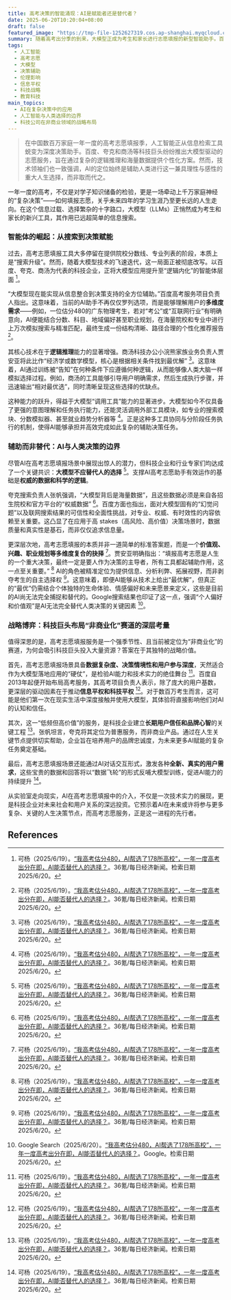 ```yaml
---
title: 高考决策的智能涌现：AI是赋能者还是替代者？
date: 2025-06-20T10:20:04+08:00
draft: false
featured_image: "https://tmp-file-1252627319.cos.ap-shanghai.myqcloud.com/wx_article_img/CFF20LXzkOzmSO8IYt1lwdw5dAJm562TToEbmof7jztF0aOsJM1kTjKxosXqibia6cAqbxQDXANWDfJV1mQibUDicA.jpg"
summary: 随着高考出分季的到来，大模型正成为考生和家长进行志愿填报的新型智能助手。百度、夸克和商汤等公司利用AI的逻辑推理和工具调用能力，提供个性化、深度分析的志愿推荐方案。尽管AI功能强大，但行业普遍认为其角色是辅助而非替代人类决策，尤其在涉及个人价值观和长期规划的重大选择上，人的主导地位至关重要。科技巨头们布局这一“非商业化”赛道，旨在验证AI能力、建立品牌信任并推动信息平权，为AI未来参与更多复杂人生决策奠定基础。
tags: 
  - 人工智能
  - 高考志愿
  - 大模型
  - 决策辅助
  - 伦理影响
  - 信息平权
  - 科技战略
  - 教育科技
main_topics: 
  - AI在复杂决策中的应用
  - 人工智能与人类选择的边界
  - 科技公司在非商业领域的战略布局
---
```


> 在中国数百万家庭一年一度的高考志愿填报季，人工智能正从信息检索工具蜕变为深度决策助手。百度、夸克和商汤等科技巨头纷纷推出大模型驱动的志愿服务，旨在通过复杂的逻辑推理和海量数据提供个性化方案。然而，技术领袖们也一致强调，AI的定位始终是辅助人类进行这一兼具理性与感性的重大人生选择，而非取而代之。

一年一度的高考，不仅是对学子知识储备的检验，更是一场牵动上千万家庭神经的“复杂决策”——如何填报志愿，关乎未来四年的学习生涯乃至更长远的人生走向。在这个信息过载、选择繁杂的十字路口，大模型（LLMs）正悄然成为考生和家长的新兴工具，其作用已远超简单的信息搜索。

### 智能体的崛起：从搜索到决策赋能

过去，高考志愿填报工具大多停留在提供院校分数线、专业列表的阶段，本质上是“搜索升级”。然而，随着大模型技术的飞速迭代，这一局面正被彻底改写。以百度、夸克、商汤为代表的科技企业，正将大模型应用提升至“逻辑内化”的智能体层面 [^1]。

“大模型现在能实现从信息整合到决策支持的全方位辅助。”百度高考服务项目负责人指出。这意味着，当前的AI助手不再仅仅罗列选项，而是能够理解用户的**多维度需求**——例如，一位估分480的广东物理考生，若对“考公”或“互联网行业”有明确意向，AI便能结合分数、科目、地域偏好甚至职业规划，在海量院校和专业中进行上万次模拟搜索与精准匹配，最终生成一份结构清晰、路径合理的个性化推荐报告 [^1]。

其核心技术在于**逻辑推理**能力的显著增强。商汤科技办公小浣熊家族业务负责人贾安亚将此比作“经济学或数学模型，核心是根据相关条件找到最优解” [^1]。这意味着，AI通过训练被“告知”在何种条件下应遵循何种逻辑，从而能够像人类大脑一样模拟选择过程。例如，商汤的工具能够引导用户明确需求，然后生成执行步骤，并迅速输出“相对最优选”，同时清晰呈现这些选择的优缺点。

这种能力的跃升，得益于大模型“调用工具”能力的显著进步。大模型如今不仅具备了更强的意图理解和任务执行能力，还能灵活调用外部工具模块，如专业的搜索模块、分数模拟器、甚至就业趋势分析器等 [^1]。正是这种多工具协同与分阶段任务执行的机制，使得AI能够承担并高效完成如此复杂的辅助决策任务。

### 辅助而非替代：AI与人类决策的边界

尽管AI在高考志愿填报场景中展现出惊人的潜力，但科技企业和行业专家们均达成了一个关键共识：**大模型不应替代人的选择** [^1]。支撑AI高考志愿助手有效运作的基础是**权威的数据和科学的逻辑**。

夸克搜索负责人张帆强调，“大模型背后是海量数据”，且这些数据必须是来自各招生院校和官方平台的“权威数据” [^1]。百度方面也指出，面对大模型固有的“幻觉问题”以及联网搜索结果的可信性和全面性挑战，对专业、权威、有时效性的内容依赖至关重要。这凸显了在应用于高 stakes（高风险、高价值）决策场景时，数据质量和真实性是基石，而非仅仅追求信息量。

更深层次地，高考志愿填报的本质并非一道简单的标准答案题，而是一个**价值观、兴趣、职业规划等多维度复合的抉择** [^1]。贾安亚明确指出：“填报高考志愿是人生的一个重大决策，最终一定是要人作为决策的主导者，所有工具都起辅助作用，这一点至关重要。” [^1] AI的角色被精准定位为提供信息、分析利弊、拓展视野，而非剥夺考生的自主选择权 [^1]。这意味着，即便AI能够从技术上给出“最优解”，但真正的“最优”仍需结合个体独特的生命体验、情感偏好和未来愿景来定义，这些是目前的AI尚无法完全捕捉和替代的。Google搜索结果也印证了这一点，强调“个人偏好和价值观”是AI无法完全替代人类决策的关键因素 [^2]。

### 战略博弈：科技巨头布局“非商业化”赛道的深层考量

值得深思的是，高考志愿填报服务是一个强季节性、且当前被定位为“非商业化”的赛道，为何会吸引科技巨头投入大量资源？答案在于其独特的战略价值。

首先，高考志愿填报场景具备**数据复杂度、决策情境性和用户参与深度**，天然适合作为大模型落地应用的“硬仗”，是检验AI能力和技术实力的绝佳舞台 [^1]。百度自2013年起便开始布局高考服务，其高考项目负责人表示，除了庞大的用户基数，更深层的驱动因素在于推动**信息平权和科技平权** [^1]。对于数百万考生而言，这可能是他们第一次在现实生活中深度接触并使用大模型，其体验将直接影响他们对AI的认知和信任。

其次，这一“低频但高价值”的服务，是科技企业建立**长期用户信任和品牌心智**的关键工程 [^1]。张帆坦言，夸克将其定位为普惠服务，而非商业产品。通过在人生关键节点提供切实帮助，企业旨在培养用户的品牌忠诚度，为未来更多AI赋能的复杂任务奠定基础。

最后，高考志愿填报场景还能通过AI对话交互形式，激发各种**全新、真实的用户需求**，这些宝贵的数据和回答将以“数据飞轮”的形式反哺大模型训练，促进AI能力的持续提升 [^1]。

从实验室走向现实，AI在高考志愿填报中的介入，不仅是一次技术实力的展现，更是科技企业对未来社会和用户关系的深远投资。它预示着AI在未来或许将参与更多复杂、关键的人生决策节点，而高考志愿服务，正是这一进程的先行者。

## References

[^1]: 可杨（2025/6/19）。[“我高考估分480，AI帮选了178所高校”，一年一度高考出分在即，AI能否替代人的选择？](https://m.36kr.com/p/3344106649600899)。36氪/每日经济新闻。检索日期2025/6/20。
[^2]: Google Search（2025/6/20）。[“我高考估分480，AI帮选了178所高校”，一年一度高考出分在即，AI能否替代人的选择？](https://www.google.com/search?q=%E2%80%9C%E6%88%91%E9%AB%98%E8%80%83%E4%BC%B0%E5%88%86480%EF%BC%8CAI%E5%B8%AE%E9%80%89%E4%BA%86178%E6%89%80%E9%AB%98%E6%A0%A1%E2%80%9D%EF%BC%8C%E4%B8%80%E5%B9%B4%E4%B8%80%E5%BA%A6%E9%AB%98%E8%80%83%E5%87%BA%E5%88%86%E5%9C%A8%E5%8D%B3%EF%BC%8CAI%E8%83%BD%E5%90%A6%E6%9B%BF%E4%BB%A3%E4%BA%BA%E7%9A%84%E9%80%89%E6%8B%A9%EF%BC%9F)。Google。检索日期2025/6/20。
